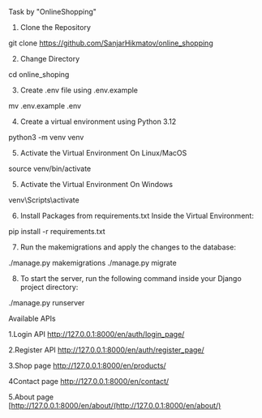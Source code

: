 Task by "OnlineShopping"
1. Clone the Repository

git clone https://github.com/SanjarHikmatov/online_shopping

2. Change Directory

cd online_shoping

3. Create .env file using .env.example

mv .env.example .env

4. Create a virtual environment using Python 3.12

python3 -m venv venv 

5. Activate the Virtual Environment On Linux/MacOS

source venv/bin/activate

5. Activate the Virtual Environment On Windows

venv\Scripts\activate

6. Install Packages from requirements.txt Inside the Virtual Environment:

pip install -r requirements.txt

7. Run the makemigrations and apply the changes to the database:

./manage.py makemigrations
./manage.py migrate

8. To start the server, run the following command inside your Django project directory:

./manage.py runserver

Available APIs

1.Login API http://127.0.0.1:8000/en/auth/login_page/

2.Register API http://127.0.0.1:8000/en/auth/register_page/

3.Shop page http://127.0.0.1:8000/en/products/

4Contact page http://127.0.0.1:8000/en/contact/

5.About page [http://127.0.0.1:8000/en/about/(http://127.0.0.1:8000/en/about/)
